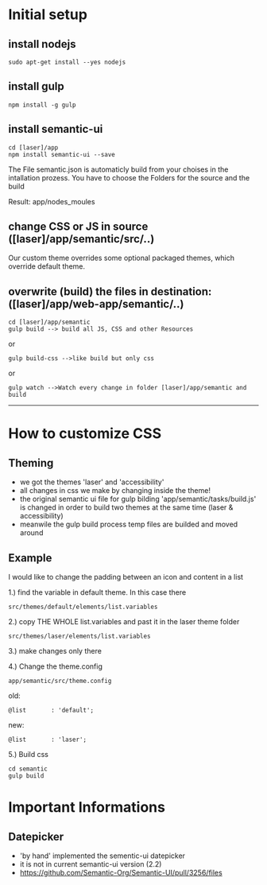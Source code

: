 # Initial setup

## install nodejs

    sudo apt-get install --yes nodejs

## install gulp

    npm install -g gulp

## install semantic-ui

    cd [laser]/app 
    npm install semantic-ui --save
    
The File semantic.json is automaticly build from your choises in the intallation prozess.
You have to choose the Folders for the source and the build
    
Result: app/nodes_moules 
    
## change CSS or JS in source ([laser]/app/semantic/src/..)

Our custom theme overrides some optional packaged themes, which override default theme.

 
##  overwrite (build) the files in destination: ([laser]/app/web-app/semantic/..)
 
    cd [laser]/app/semantic
    gulp build --> build all JS, CSS and other Resources
    
or
    
    gulp build-css -->like build but only css
    
or
    
    gulp watch -->Watch every change in folder [laser]/app/semantic and build 
    
-----------------------------------------------------


# How to customize CSS

## Theming

- we got the themes 'laser' and 'accessibility'
- all changes in css we make by changing inside the theme!
- the original semantic ui file for gulp bilding 'app/semantic/tasks/build.js' is changed in order to build two themes at the same time (laser & accessibility)
- meanwile the gulp build process temp files are builded and moved around

## Example

I would like to change the padding between an icon and content in a list

1.) find the variable in default theme. In this case there

    src/themes/default/elements/list.variables
    
2.) copy THE WHOLE list.variables and past it in the laser theme folder

    src/themes/laser/elements/list.variables
    
3.) make changes only there

4.) Change the theme.config 

    app/semantic/src/theme.config
    
old:

    @list       : 'default';
    
new:

    @list       : 'laser';
    
5.) Build css

    cd semantic
    gulp build

# Important Informations

## Datepicker

- 'by hand' implemented the sementic-ui datepicker
- it is not in current semantic-ui version (2.2)
- https://github.com/Semantic-Org/Semantic-UI/pull/3256/files
